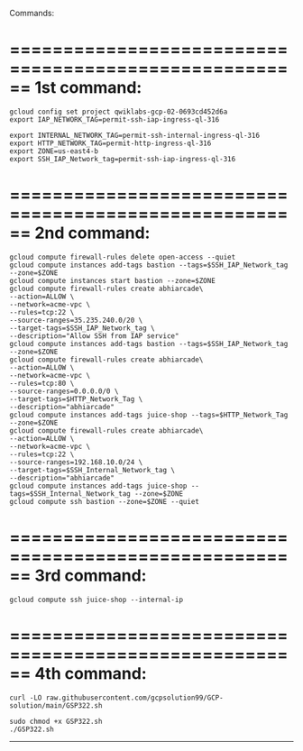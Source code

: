 Commands:

======================================================
1st command:
======================================================
```
gcloud config set project qwiklabs-gcp-02-0693cd452d6a
export IAP_NETWORK_TAG=permit-ssh-iap-ingress-ql-316

export INTERNAL_NETWORK_TAG=permit-ssh-internal-ingress-ql-316
export HTTP_NETWORK_TAG=permit-http-ingress-ql-316
export ZONE=us-east4-b
export SSH_IAP_Network_tag=permit-ssh-iap-ingress-ql-316
```
======================================================
2nd command:
======================================================
```
gcloud compute firewall-rules delete open-access --quiet
gcloud compute instances add-tags bastion --tags=$SSH_IAP_Network_tag --zone=$ZONE
gcloud compute instances start bastion --zone=$ZONE
gcloud compute firewall-rules create abhiarcade\
--action=ALLOW \
--network=acme-vpc \
--rules=tcp:22 \
--source-ranges=35.235.240.0/20 \
--target-tags=$SSH_IAP_Network_tag \
--description="Allow SSH from IAP service"
gcloud compute instances add-tags bastion --tags=$SSH_IAP_Network_tag --zone=$ZONE
gcloud compute firewall-rules create abhiarcade\
--action=ALLOW \
--network=acme-vpc \
--rules=tcp:80 \
--source-ranges=0.0.0.0/0 \
--target-tags=$HTTP_Network_Tag \
--description="abhiarcade"
gcloud compute instances add-tags juice-shop --tags=$HTTP_Network_Tag --zone=$ZONE
gcloud compute firewall-rules create abhiarcade\
--action=ALLOW \
--network=acme-vpc \
--rules=tcp:22 \
--source-ranges=192.168.10.0/24 \
--target-tags=$SSH_Internal_Network_tag \
--description="abhiarcade"
gcloud compute instances add-tags juice-shop --tags=$SSH_Internal_Network_tag --zone=$ZONE
gcloud compute ssh bastion --zone=$ZONE --quiet
```

======================================================
3rd command:
======================================================
```
gcloud compute ssh juice-shop --internal-ip
```

======================================================
4th command:
======================================================
```
curl -LO raw.githubusercontent.com/gcpsolution99/GCP-solution/main/GSP322.sh

sudo chmod +x GSP322.sh
./GSP322.sh
```
-----------------------------------------------------------------------------------------------------------------------
